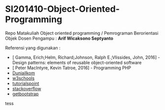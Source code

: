 # SI201410-Object-Oriented-Programming
Repo Matakuliah Object oriented programming / Pemrograman Berorientasi Objek
Dosen Pengampu : **Arif Wicaksono Septyanto**<br>


Referensi yang digunakan :
- [	Gamma, Erich;Helm, Richard;Johnson, Ralph E.;Vlissides, John, 2016] - 	Design patterns: elements of reusable object-oriented software
- [	Peter MacIntyre, Kevin Tatroe, 2016] - 	Programming PHP
- [Duniailkom](https://www.duniailkom.com/)
- [w3schools](https://www.w3schools.com/python/default.asp)
- [tutorialspoint](https://www.tutorialspoint.com/index.htm)
- [stackoverflow](https://stackoverflow.com/)
- [getbootstrap](https://getbootstrap.com/docs/5.0/getting-started/introduction/)

tess